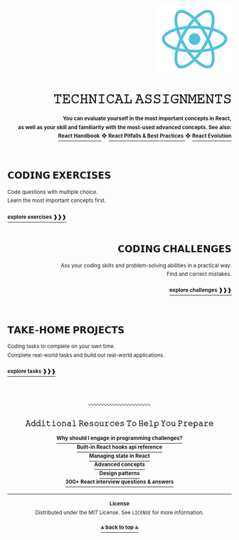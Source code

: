 <a name="readme-top"></a>

<div align="right">
    <a href="https://react.dev/">
        <img alt="react logo" src="/extra-materials/images/react-logo.png" height="150"/>
    </a>
    <h1>𝚃𝙴𝙲𝙷𝙽𝙸𝙲𝙰𝙻 𝙰𝚂𝚂𝙸𝙶𝙽𝙼𝙴𝙽𝚃𝚂</h1>
    <sup><b>You can evaluate yourself in the most important concepts in React,<br /> 
    as well as your skill and familiarity with the most-used advanced concepts. See also:</b></sup>
    <br />
    <a href="https://github.com/LisKorzun/react---technical-assignments/blob/main/extra-materials/react-handbook.md">
        <sup><b>React Handbook</b></sup>
    </a>
    <sup> ❖ </sup>
    <a href="https://github.com/LisKorzun/react---technical-assignments/blob/main/extra-materials/react-pitfalls-and-best-practices.md">
        <sup><b>React Pitfalls & Best Practices</b></sup>
    </a>
    <sup> ❖ </sup>
    <a href="https://github.com/LisKorzun/react---technical-assignments/blob/main/extra-materials/react-evolution.md">
        <sup><b>React Evolution</b></sup>
    </a>
    
</div>
<br />
<br/>

<h2>𝗖𝗢𝗗𝗜𝗡𝗚 𝗘𝗫𝗘𝗥𝗖𝗜𝗦𝗘𝗦</h2>
<sup>Code questions with multiple choice. <br /> Learn the most important concepts first.</sup>
<br />
<br />
<a href="https://github.com/LisKorzun/react---technical-assignments/tree/main/coding-exercises/README.md">
    <sup><b>explore exercises ❱❱❱</b></sup>
</a>
<br />
<br />

<div align="right">
    <h2 >𝗖𝗢𝗗𝗜𝗡𝗚 𝗖𝗛𝗔𝗟𝗟𝗘𝗡𝗚𝗘𝗦</h2>
    <sup>Ass your coding skills and problem-solving abilities in a practical way.<br /> Find and correct mistakes.</sup>
    <br />
    <br />
    <a href="https://github.com/LisKorzun/react---technical-assignments/tree/main/coding-challenges/README.md">
        <sup><b>explore challenges ❱❱❱</b></sup>
    </a>
</div>
<br />
<br />

<h2>𝗧𝗔𝗞𝗘-𝗛𝗢𝗠𝗘 𝗣𝗥𝗢𝗝𝗘𝗖𝗧𝗦</h2>
<sup>Coding tasks to complete on your own time.<br /> Complete real-world tasks and build out real-world applications.</sup>
<br />
<br />
<a href="https://github.com/LisKorzun/react---technical-assignments/tree/main/take-home-projects/README.md">
<sup><b>explore tasks ❱❱❱</b></sup>
</a>
<br />
<br />
<br />
<br />

<div align="center">
    <div>〰〰〰〰〰〰〰〰〰〰</div>
    <h3>𝙰𝚍𝚍𝚒𝚝𝚒𝚘𝚗𝚊𝚕 𝚁𝚎𝚜𝚘𝚞𝚛𝚌𝚎𝚜 𝚃𝚘 𝙷𝚎𝚕𝚙 𝚈𝚘𝚞 𝙿𝚛𝚎𝚙𝚊𝚛𝚎</h3>
    <a href="https://taikai.network/blog/how-to-prepare-for-coding-challenges">
        <sup><b>Why should I engage in programming challenges?</b></sup>
    </a>
    <br/>
    <a href="https://react.dev/reference/react">
        <sup><b>Built-in React hooks api reference</b></sup>
    </a>
    <br/>
    <a href="https://react.dev/learn/managing-state">
        <sup><b>Managing state in React</b></sup>
    </a>
    <br/>
    <a href="https://react.dev/learn/escape-hatches">
        <sup><b>Advanced concepts</b></sup>
    </a>
    <br/>
    <a href="https://www.patterns.dev/posts/reactjs">
        <sup><b>Design patterns</b></sup>
    </a>
    <br/>
    <a href="https://github.com/sudheerj/reactjs-interview-questions#react-interview-questions--answers">
        <sup><b>300+ React interview questions & answers</b></sup>
    </a>
</div>
<hr />

<div align="center">
    <p><sup><b>License</b><br />
    Distributed under the MIT License. See <code>LICENSE</code> for more information.</sup></p>
    <a href="#readme-top"><sup><b>🔝 back to top 🔝</b></sup></a>
</div>